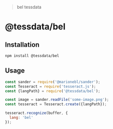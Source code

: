 > bel tessdata

# @tessdata/bel

## Installation

```
npm install @tessdata/bel
```

## Usage

```js
const sander = require('@marionebl/sander');
const Tesseract = require('tesseract.js');
const {langPath} = require('@tessdata/bel');

const image = sander.readFile('some-image.png');
const tesseract = Tesseract.create({langPath});

tesseract.recognize(buffer, {
  lang: 'bel'
});
```
